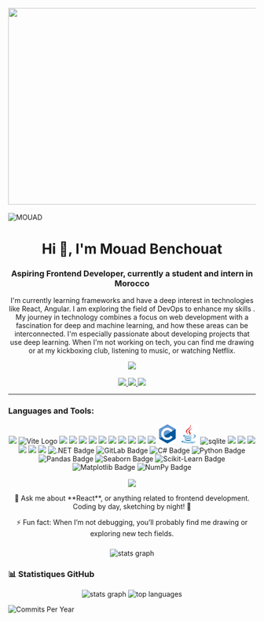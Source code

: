 <p align="center">
 <img width="800" height="400" src="https://github.com/Mouad-Benchouat/Mouad-Benchouat/blob/master/social/yashs.gif">
</p>

![MOUAD](https://capsule-render.vercel.app/api?type=waving&color=gradient&height=200&section=header&text=MOUAD&fontSize=90)


<h1 align="center">Hi 👋, I'm Mouad Benchouat</h1>
<h3 align="center">Aspiring Frontend Developer, currently a student and intern in Morocco</h3>

<p align="center">I'm currently learning frameworks and have a deep interest in technologies like React, Angular. I am exploring the field of DevOps to enhance my skills . My journey in technology combines a focus on web development with a fascination for deep and machine learning, and how these areas can be interconnected. I'm especially passionate about developing projects that use deep learning. When I'm not working on tech, you can find me drawing or at my kickboxing club, listening to music, or watching Netflix.</p>

<p align="center">
<a href="https://www.linkedin.com/in/mouad-benchouat-727087314/"><img src="https://img.shields.io/badge/linkedin-%230077B5.svg?&style=for-the-badge&logo=linkedin&logoColor=white" height=25></a> 
</p>

<p align="center">
  <a href="https://github.com/Mouad-Benchouat">
    <img src="https://badges.pufler.dev/visits/Mouad-Benchouat/Mouad-Benchouat?style=flat-square&color=black&logo=github">
  </a>
  <a href="https://github.com/Mouad-Benchouat?tab=repositories">
    <img src="https://badges.pufler.dev/repos/Mouad-Benchouat?style=flat-square&color=black&logo=github">
  </a>
  <a href="https://github.com/Mouad-Benchouat"><img src="https://img.shields.io/github/followers/Mouad-Benchouat?style=social"></a>
</p>

<hr>

<h3 align="left">Languages and Tools:</h3>
<p align="center">
<img src="https://img.shields.io/badge/React%20-%2361DAFB.svg?&style=for-the-badge&logo=React&logoColor=black" />
 <img src="https://vitejs.dev/logo.svg" alt="Vite Logo" width="40" height="40" />
<img src="https://img.shields.io/badge/Symfony%20-%23000000.svg?&style=for-the-badge&logo=Symfony&logoColor=white" />
<img src="https://img.shields.io/badge/TailwindCSS%20-%2338B2AC.svg?&style=for-the-badge&logo=TailwindCSS&logoColor=white" />
<img src="https://img.shields.io/badge/javascript%20-%23323330.svg?&style=for-the-badge&logo=javascript&logoColor=%23F7DF1E"/> 
<img src="https://img.shields.io/badge/html5%20-%23E34F26.svg?&style=for-the-badge&logo=html5&logoColor=white"/> 
<img src="https://img.shields.io/badge/css3%20-%231572B6.svg?&style=for-the-badge&logo=css3&logoColor=white"/> 
<img src="https://img.shields.io/badge/python%20-%2314354C.svg?&style=for-the-badge&logo=python&logoColor=white"/> 
<img src="https://img.shields.io/badge/c++%20-%2300599C.svg?&style=for-the-badge&logo=c%2B%2B&ogoColor=white"/> 
<img src="https://img.shields.io/badge/git%20-%23F05033.svg?&style=for-the-badge&logo=git&logoColor=white"/> 
<img src="https://img.shields.io/badge/github%20-%23121011.svg?&style=for-the-badge&logo=github&logoColor=white"/> 
<img src="https://img.shields.io/badge/bootstrap%20-%23563D7C.svg?&style=for-the-badge&logo=bootstrap&logoColor=white" />
<img src="https://raw.githubusercontent.com/devicons/devicon/master/icons/c/c-original.svg" alt="c" width="40" height="40"/> 
<img src="https://raw.githubusercontent.com/devicons/devicon/master/icons/java/java-original.svg" alt="java" width="40" height="40"/> 
<img src="https://www.vectorlogo.zone/logos/sqlite/sqlite-icon.svg" alt="sqlite" width="40" height="40"/>
<img src="https://img.shields.io/badge/mysql-%2300f.svg?&style=for-the-badge&logo=mysql&logoColor=white"/>
 <img src="https://img.shields.io/badge/Apache-%23D22128.svg?&style=for-the-badge&logo=apache&logoColor=white" />
 <img src="https://img.shields.io/badge/Apache%20Tomcat-%23F8DC75.svg?&style=for-the-badge&logo=apache-tomcat&logoColor=black" />
 <img src="https://img.shields.io/badge/MariaDB-%23003545.svg?&style=for-the-badge&logo=mariadb&logoColor=white" />
 <img src="https://img.shields.io/badge/API%20Platform-%230000FF.svg?&style=for-the-badge&logo=api-platform&logoColor=white" />
 <img src="https://img.shields.io/badge/TypeScript%20-%232F74C0.svg?&style=for-the-badge&logo=TypeScript&logoColor=white" />
 <img src="https://img.shields.io/badge/.NET%20-%23007C5D.svg?&style=for-the-badge&logo=.net&logoColor=white" alt=".NET Badge">
 <img src="https://img.shields.io/badge/gitlab-%23181717.svg?&style=for-the-badge&logo=gitlab&logoColor=white" alt="GitLab Badge">
 <img src="https://img.shields.io/badge/c%23-%23239120.svg?&style=for-the-badge&logo=c-sharp&logoColor=white" alt="C# Badge">
 <img src="https://img.shields.io/badge/python-%233776AB.svg?&style=for-the-badge&logo=python&logoColor=white" alt="Python Badge">
 <img src="https://img.shields.io/badge/pandas-%23150458.svg?&style=for-the-badge&logo=pandas&logoColor=white" alt="Pandas Badge">
 <img src="https://img.shields.io/badge/seaborn-%23004B87.svg?&style=for-the-badge&logo=seaborn&logoColor=white" alt="Seaborn Badge">
 <img src="https://img.shields.io/badge/Sklearn-%23004B87.svg?&style=for-the-badge&logo=scikit-learn&logoColor=white" alt="Scikit-Learn Badge">
 <img src="https://img.shields.io/badge/matplotlib-%2300A8E8.svg?&style=for-the-badge&logo=matplotlib&logoColor=white" alt="Matplotlib Badge">
 <img src="https://img.shields.io/badge/numpy-%23013243.svg?&style=for-the-badge&logo=numpy&logoColor=white" alt="NumPy Badge">
</p>


<p align="center">
  <img align="center" src="https://github-readme-stats.vercel.app/api?username=Mouad-Benchouat&show_icons=true&locale=en&theme=radical">
</p>

<p align="center">💬 Ask me about **React**, or anything related to frontend development. Coding by day, sketching by night! 🎨</p>

<p align="center">⚡ Fun fact: When I’m not debugging, you’ll probably find me drawing or exploring new tech fields.</p>



###

<div align="center">
  <img src="https://github-readme-stats.vercel.app/api?username=Mouad-Benchouat&hide_title=false&hide_rank=false&show_icons=true&include_all_commits=false&count_private=true&disable_animations=false&theme=default&locale=en&hide_border=false" height="150" alt="stats graph"  />
</div>



### 📊 Statistiques GitHub  

<div align="center">
  <img src="https://github-readme-stats.vercel.app/api?username=Mouad-Benchouat&show_icons=true&theme=tokyonight&count_private=true" height="180" alt="stats graph" />
  <img src="https://github-readme-stats.vercel.app/api/top-langs/?username=Mouad-Benchouat&layout=compact&theme=tokyonight" height="180" alt="top languages" />
</div>




![Commits Per Year](https://github-profile-summary-cards.vercel.app/api/cards/year-commits?username=Mouad-Benchouat&theme=github_dark)
